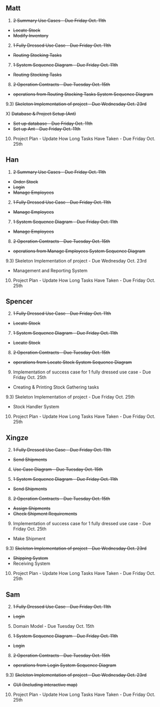 Matt 
----
1) ~~2 Summary Use Cases - Due Friday Oct. 11th~~

- ~~Locate Stock~~
- ~~Modify Inventory~~

2) ~~1 Fully Dressed Use Case - Due Friday Oct. 11th~~

- ~~Routing Stocking Tasks~~

7) ~~1 System Sequence Diagram - Due Friday Oct. 11th~~

- ~~Routing Stocking Tasks~~

8) ~~2 Operation Contracts - Due Tuesday Oct. 15th~~

- ~~operations from Routing Stocking Tasks System Sequence Diagram~~

9.3) ~~Skeleton Implementation of project - Due Wednesday Oct. 23rd~~

X) ~~Database & Project Setup (Ant)~~

- ~~Set up database - Due Friday Oct. 11th~~
- ~~Set up Ant - Due Friday Oct. 11th~~

10) Project Plan - Update How Long Tasks Have Taken - Due Friday Oct. 25th

Han
----

1) ~~2 Summary Use Cases - Due Friday Oct. 11th~~

- ~~Order Stock~~
- ~~Login~~
- ~~Manage Employees~~

2) ~~1 Fully Dressed Use Case - Due Friday Oct. 11th~~


- ~~Manage Employees~~

7) ~~1 System Sequence Diagram - Due Friday Oct. 11th~~

- ~~Manage Employees~~

8) ~~2 Operation Contracts - Due Tuesday Oct. 15th~~

- ~~operations from Manage Employees System Sequence Diagram~~

9.3) Skeleton Implementation of project - Due Wednesday Oct. 23rd

- Management and Reporting System

10) Project Plan - Update How Long Tasks Have Taken - Due Friday Oct. 25th


Spencer
-------

2) ~~1 Fully Dressed Use Case - Due Friday Oct. 11th~~

- ~~Locate Stock~~

7) ~~1 System Sequence Diagram - Due Friday Oct. 11th~~

- ~~Locate Stock~~

8) ~~2 Operation Contracts - Due Tuesday Oct. 15th~~

- ~~operations from Locate Stock System Sequence Diagram~~

9) Implementation of success case for 1 fully dressed use case - Due Friday Oct. 25th

- Creating & Printing Stock Gathering tasks

9.3) Skeleton Implementation of project - Due Friday Oct. 25th

- Stock Handler System

10) Project Plan - Update How Long Tasks Have Taken - Due Friday Oct. 25th


Xingze
------
2) ~~1 Fully Dressed Use Case - Due Friday Oct. 11th~~

- ~~Send Shipments~~

4) ~~Use Case Diagram  - Due Tuesday Oct. 15th~~

7) ~~1 System Sequence Diagram - Due Friday Oct. 11th~~

- ~~Send Shipments~~

8) ~~2 Operation Contracts - Due Tuesday Oct. 15th~~

- ~~Assign Shipments~~
- ~~Check Shipment Requirements~~

9) Implementation of success case for 1 fully dressed use case - Due Friday Oct. 25th

- Make Shipment

9.3) ~~Skeleton Implementation of project - Due Wednesday Oct. 23rd~~

- ~~Shipping System~~
- Receiving System

10) Project Plan - Update How Long Tasks Have Taken - Due Friday Oct. 25th


Sam
-----

2) ~~1 Fully Dressed Use Case - Due Friday Oct. 11th~~

- ~~Login~~

5) Domain Model - Due Tuesday Oct. 15th

7) ~~1 System Sequence Diagram - Due Friday Oct. 11th~~

- ~~Login~~

8) ~~2 Operation Contracts - Due Tuesday Oct. 15th~~

- ~~operations from Login System Sequence Diagram~~

9.3) ~~Skeleton Implementation of project - Due Wednesday Oct. 23rd~~

- ~~GUI (Including interactive map)~~

10) Project Plan - Update How Long Tasks Have Taken - Due Friday Oct. 25th
